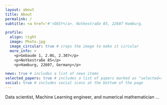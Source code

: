 ```yaml
---
layout: about
title: About
permalink: /
subtitle: <a href='#'>DESY</a>. Notkestraße 85, 22607 Hamburg.

profile:
  align: right
  image: Photo.jpg
  image_circular: true # crops the image to make it circular
  more_info: >
    <p>Gebaude 1, 2.0G, 2.307</p>
    <p>Notkestraße 85</p>
    <p>Hamburg, 22607, Germany</p>

news: true # includes a list of news items
selected_papers: true # includes a list of papers marked as "selected={true}"
social: true # includes social icons at the bottom of the page
---
```



Data scientist, Machine Learning engineer, and numerical mathematician ...